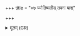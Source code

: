 +++
title = "०७ ज्योतिष्मतीस् तपना याश्"

+++
<details><summary>मूलम् (GR)</summary>

ज्योतिष्मतीस् तपना याश् च रोचना  
प्रत्योषन्तीस् तन्वो यास् ते अग्ने ।  
ताभिर् मे मर्माण्य् अभितो ददस्व  
मा त्वा दभन् यातुधाना नृचक्षः ॥
</details>